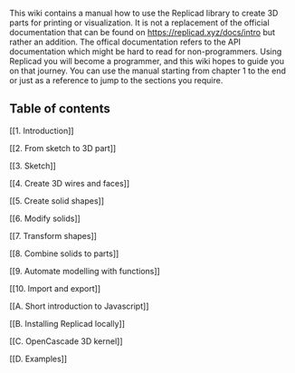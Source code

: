 This wiki contains a manual how to use the Replicad library to create 3D parts for printing or visualization. It is not a replacement of the official documentation that can be found on https://replicad.xyz/docs/intro but rather an addition. The offical documentation refers to the API documentation which might be hard to read for non-programmers. Using Replicad you will become a programmer, and this wiki hopes to guide you on that journey. You can use the manual starting from chapter 1 to the end or just as a reference to jump to the sections you require.  

## Table of contents

[[1. Introduction]] 

[[2. From sketch to 3D part]]

[[3. Sketch]]

[[4. Create 3D wires and faces]]

[[5. Create solid shapes]]

[[6. Modify solids]]

[[7. Transform shapes]]

[[8. Combine solids to parts]]

[[9. Automate modelling with functions]]

[[10. Import and export]]

[[A. Short introduction to Javascript]]

[[B. Installing Replicad locally]]

[[C. OpenCascade 3D kernel]]

[[D. Examples]]

